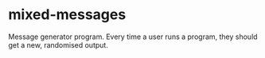 # mixed-messages
Message generator program. Every time a user runs a program, they should get a new, randomised output.
